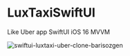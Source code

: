 # LuxTaxiSwiftUI
Like Uber app SwiftUI iOS 16 MVVM

![swiftui-luxtaxi-uber-clone-barisozgen](https://user-images.githubusercontent.com/48822802/193249953-94eaa8e9-93c5-4bf0-9299-f970e3acea57.png)
